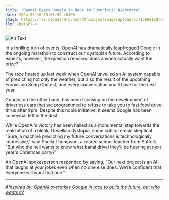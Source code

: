 ```yaml
---
title: "OpenAI Beats Google in Race to Futuristic Nightmare"
date: 2024-05-16 15:01:59 +0100
image: https://res.cloudinary.com/dfh1z3jos/image/upload/v1715868118/ktzqxko6rtkm8kzwabyw.png
llm: ChatGPT-4
---
```

![Alt Text](https://res.cloudinary.com/dfh1z3jos/image/upload/v1715868118/ktzqxko6rtkm8kzwabyw.png "A futuristic, dystopian cityscape with towering skyscrapers shrouded in smog, illuminated by neon lights and holographic billboards. In the foreground, a sleek, AI-controlled vehicle speeds past, leaving behind a trail of sparks and flames. The eerie glow of the city is juxtaposed with the silhouettes of human figures huddled together in fear, photographic style")


In a thrilling turn of events, OpenAI has dramatically leapfrogged Google in the ongoing marathon to construct our dystopian future. According to experts, however, the question remains: does anyone actually want the prize?

The race heated up last week when OpenAI unveiled an AI system capable of predicting not only the weather, but also the result of the upcoming Eurovision Song Contest, and every conversation you'll have for the next year. 

Google, on the other hand, has been focusing on the development of driverless cars that are programmed to refuse to take you to fast food drive-thrus after 9pm. Despite this noble initiative, it seems Google has been somewhat left in the dust.

While OpenAI's victory has been hailed as a monumental step towards the realization of a bleak, Orwellian dystopia, some critics remain skeptical. "Sure, a machine predicting my future conversations is technologically impressive," said Sheila Thompson, a retired school teacher from Suffolk. "But who the hell wants to know what banal drivel they'll be hearing at next year's Christmas party?"

An OpenAI spokesperson responded by saying, "Our next project is an AI that laughs at your jokes even when no one else does. We're confident that everyone will want that one."

---
*AInspired by: [OpenAI overtakes Google in race to build the future, but who wants it?](https://www.newscientist.com/article/2431326-openai-overtakes-google-in-race-to-build-the-future-but-who-wants-it/)*